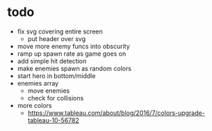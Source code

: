 # todo

- fix svg covering entire screen
  - put header over svg
- move more enemy funcs into obscurity
- ramp up spawn rate as game goes on
- add simple hit detection
- make enemies spawn as random colors
- start hero in bottom/middle
- enemies array
  - move enemies
  - check for collisions
- more colors
  - https://www.tableau.com/about/blog/2016/7/colors-upgrade-tableau-10-56782
